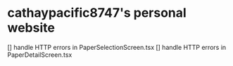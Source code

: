 # cathaypacific8747's personal website
[] handle HTTP errors in PaperSelectionScreen.tsx
[] handle HTTP errors in PaperDetailScreen.tsx